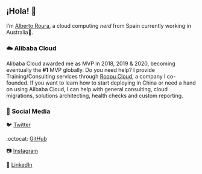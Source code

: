 ## ¡Hola! :wave:
I’m [Alberto Roura](https://albertoroura.com/), a cloud computing _nerd_ from Spain currently working in Australia:koala:.


### :cloud: Alibaba Cloud
Alibaba Cloud awarded me as MVP in 2018, 2019 & 2020, becoming eventually the **#1** MVP globally. Do you need help? I provide Training/Consulting services through [Roopu Cloud](https://roopu.cloud/), a company I co-founded. If you want to learn how to start deploying in China or need a hand on using Alibaba Cloud, I can help with general consulting, cloud migrations, solutions architecting, health checks and custom reporting.


### :thought_balloon: Social Media
:bird: [Twitter](https://twitter.com/roura356a)

:octocat: [GitHub](https://github.com/roura356a)

:camera: [Instagram](https://www.instagram.com/roura356a/)

:office: [LinkedIn](https://www.linkedin.com/in/roura356a/)
